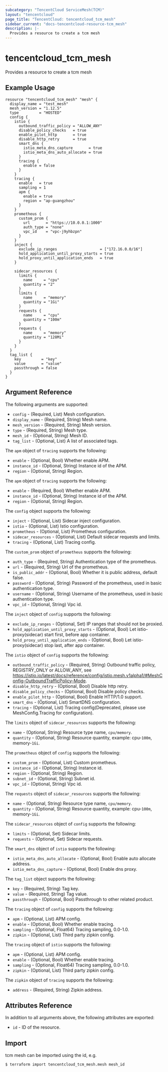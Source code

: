 ```yaml
---
subcategory: "TencentCloud ServiceMesh(TCM)"
layout: "tencentcloud"
page_title: "TencentCloud: tencentcloud_tcm_mesh"
sidebar_current: "docs-tencentcloud-resource-tcm_mesh"
description: |-
  Provides a resource to create a tcm mesh
---
```


# tencentcloud_tcm_mesh

Provides a resource to create a tcm mesh

## Example Usage

```hcl
resource "tencentcloud_tcm_mesh" "mesh" {
  display_name = "test_mesh"
  mesh_version = "1.12.5"
  type         = "HOSTED"
  config {
    istio {
      outbound_traffic_policy = "ALLOW_ANY"
      disable_policy_checks   = true
      enable_pilot_http       = true
      disable_http_retry      = true
      smart_dns {
        istio_meta_dns_capture       = true
        istio_meta_dns_auto_allocate = true
      }
      tracing {
        enable = false
      }
    }
    tracing {
      enable   = true
      sampling = 1
      apm {
        enable = true
        region = "ap-guangzhou"
      }
    }
    prometheus {
      custom_prom {
        url       = "https://10.0.0.1:1000"
        auth_type = "none"
        vpc_id    = "vpc-j9yhbzpn"
      }
    }
    inject {
      exclude_ip_ranges                   = ["172.16.0.0/16"]
      hold_application_until_proxy_starts = true
      hold_proxy_until_application_ends   = true
    }

    sidecar_resources {
      limits {
        name     = "cpu"
        quantity = "2"
      }
      limits {
        name     = "memory"
        quantity = "1Gi"
      }
      requests {
        name     = "cpu"
        quantity = "100m"
      }
      requests {
        name     = "memory"
        quantity = "128Mi"
      }
    }
  }
  tag_list {
    key         = "key"
    value       = "value"
    passthrough = false
  }
}
```

## Argument Reference

The following arguments are supported:

* `config` - (Required, List) Mesh configuration.
* `display_name` - (Required, String) Mesh name.
* `mesh_version` - (Required, String) Mesh version.
* `type` - (Required, String) Mesh type.
* `mesh_id` - (Optional, String) Mesh ID.
* `tag_list` - (Optional, List) A list of associated tags.

The `apm` object of `tracing` supports the following:

* `enable` - (Optional, Bool) Whether enable APM.
* `instance_id` - (Optional, String) Instance id of the APM.
* `region` - (Optional, String) Region.

The `apm` object of `tracing` supports the following:

* `enable` - (Required, Bool) Whether enable APM.
* `instance_id` - (Optional, String) Instance id of the APM.
* `region` - (Optional, String) Region.

The `config` object supports the following:

* `inject` - (Optional, List) Sidecar inject configuration.
* `istio` - (Optional, List) Istio configuration.
* `prometheus` - (Optional, List) Prometheus configuration.
* `sidecar_resources` - (Optional, List) Default sidecar requests and limits.
* `tracing` - (Optional, List) Tracing config.

The `custom_prom` object of `prometheus` supports the following:

* `auth_type` - (Required, String) Authentication type of the prometheus.
* `url` - (Required, String) Url of the prometheus.
* `is_public_addr` - (Optional, Bool) Whether it is public address, default false.
* `password` - (Optional, String) Password of the prometheus, used in basic authentication type.
* `username` - (Optional, String) Username of the prometheus, used in basic authentication type.
* `vpc_id` - (Optional, String) Vpc id.

The `inject` object of `config` supports the following:

* `exclude_ip_ranges` - (Optional, Set) IP ranges that should not be proxied.
* `hold_application_until_proxy_starts` - (Optional, Bool) Let istio-proxy(sidecar) start first, before app container.
* `hold_proxy_until_application_ends` - (Optional, Bool) Let istio-proxy(sidecar) stop last, after app container.

The `istio` object of `config` supports the following:

* `outbound_traffic_policy` - (Required, String) Outbound traffic policy, REGISTRY_ONLY or ALLOW_ANY, see https://istio.io/latest/docs/reference/config/istio.mesh.v1alpha1/#MeshConfig-OutboundTrafficPolicy-Mode.
* `disable_http_retry` - (Optional, Bool) Disable http retry.
* `disable_policy_checks` - (Optional, Bool) Disable policy checks.
* `enable_pilot_http` - (Optional, Bool) Enable HTTP/1.0 support.
* `smart_dns` - (Optional, List) SmartDNS configuration.
* `tracing` - (Optional, List) Tracing config(Deprecated, please use MeshConfig.Tracing for configuration).

The `limits` object of `sidecar_resources` supports the following:

* `name` - (Optional, String) Resource type name, `cpu/memory`.
* `quantity` - (Optional, String) Resource quantity, example: cpu-`100m`, memory-`1Gi`.

The `prometheus` object of `config` supports the following:

* `custom_prom` - (Optional, List) Custom prometheus.
* `instance_id` - (Optional, String) Instance id.
* `region` - (Optional, String) Region.
* `subnet_id` - (Optional, String) Subnet id.
* `vpc_id` - (Optional, String) Vpc id.

The `requests` object of `sidecar_resources` supports the following:

* `name` - (Optional, String) Resource type name, `cpu/memory`.
* `quantity` - (Optional, String) Resource quantity, example: cpu-`100m`, memory-`1Gi`.

The `sidecar_resources` object of `config` supports the following:

* `limits` - (Optional, Set) Sidecar limits.
* `requests` - (Optional, Set) Sidecar requests.

The `smart_dns` object of `istio` supports the following:

* `istio_meta_dns_auto_allocate` - (Optional, Bool) Enable auto allocate address.
* `istio_meta_dns_capture` - (Optional, Bool) Enable dns proxy.

The `tag_list` object supports the following:

* `key` - (Required, String) Tag key.
* `value` - (Required, String) Tag value.
* `passthrough` - (Optional, Bool) Passthrough to other related product.

The `tracing` object of `config` supports the following:

* `apm` - (Optional, List) APM config.
* `enable` - (Optional, Bool) Whether enable tracing.
* `sampling` - (Optional, Float64) Tracing sampling, 0.0-1.0.
* `zipkin` - (Optional, List) Third party zipkin config.

The `tracing` object of `istio` supports the following:

* `apm` - (Optional, List) APM config.
* `enable` - (Optional, Bool) Whether enable tracing.
* `sampling` - (Optional, Float64) Tracing sampling, 0.0-1.0.
* `zipkin` - (Optional, List) Third party zipkin config.

The `zipkin` object of `tracing` supports the following:

* `address` - (Required, String) Zipkin address.

## Attributes Reference

In addition to all arguments above, the following attributes are exported:

* `id` - ID of the resource.




## Import

tcm mesh can be imported using the id, e.g.
```
$ terraform import tencentcloud_tcm_mesh.mesh mesh_id
```


